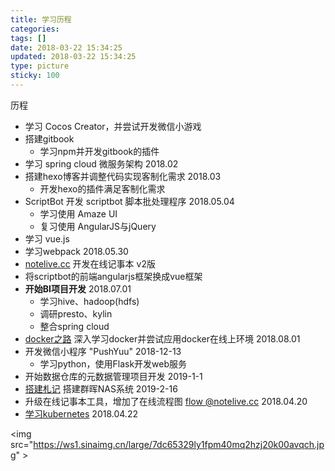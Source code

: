 ```yaml
---
title: 学习历程
categories:
tags: []
date: 2018-03-22 15:34:25
updated: 2018-03-22 15:34:25
type: picture
sticky: 100
---
```


历程

- 学习 Cocos Creator，并尝试开发微信小游戏
- 搭建gitbook
  - 学习npm并开发gitbook的插件
- 学习 spring cloud 微服务架构 2018.02
- 搭建hexo博客并调整代码实现客制化需求 2018.03
  - 开发hexo的插件满足客制化需求
- ScriptBot 开发 scriptbot 脚本批处理程序 2018.05.04
  - 学习使用 Amaze UI
  - 复习使用 AngularJS与jQuery
- 学习 vue.js
- 学习webpack 2018.05.30
- [notelive.cc](https://notelive.cc) 开发在线记事本 v2版
- 将scriptbot的前端angularjs框架换成vue框架
- **开始BI项目开发** 2018.07.01
  - 学习hive、hadoop(hdfs)
  - 调研presto、kylin
  - 整合spring cloud
- [docker之路](/code/docker/docker/) 深入学习docker并尝试应用docker在线上环境 2018.08.01
- 开发微信小程序 "PushYuu" 2018-12-13
  - 学习python，使用Flask开发web服务
- 开始数据仓库的元数据管理项目开发 2019-1-1
- [搭建札记](/tech/synology-nas-搭建) 搭建群晖NAS系统 2019-2-16
- 升级在线记事本工具，增加了在线流程图 [flow @notelive.cc](http://notelive.cc/flow/) 2018.04.20
- [学习kubernetes](/tech/kubernetes) 2018.04.22

<img src="https://ws1.sinaimg.cn/large/7dc65329ly1fpm40mq2hzj20k00avqch.jpg" \>
